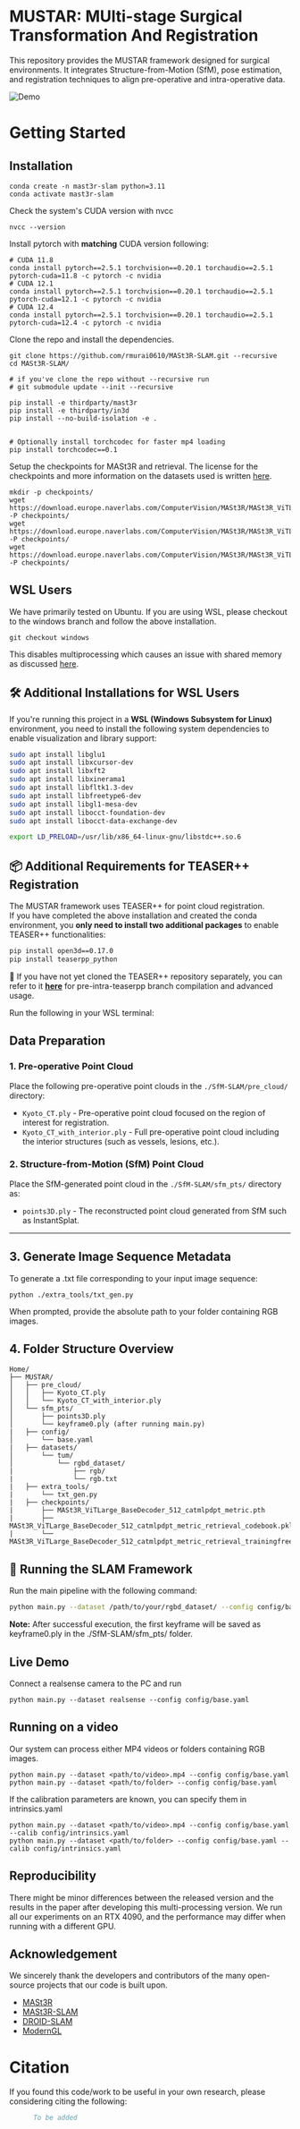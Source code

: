 # MUSTAR: MUlti-stage Surgical Transformation And Registration

This repository provides the MUSTAR framework designed for surgical environments. It integrates Structure-from-Motion (SfM), pose estimation, and registration techniques to align pre-operative and intra-operative data.

![Demo](media/poster_v0.gif)


# Getting Started
## Installation
```
conda create -n mast3r-slam python=3.11
conda activate mast3r-slam
```
Check the system's CUDA version with nvcc
```
nvcc --version
```
Install pytorch with **matching** CUDA version following:
```
# CUDA 11.8
conda install pytorch==2.5.1 torchvision==0.20.1 torchaudio==2.5.1  pytorch-cuda=11.8 -c pytorch -c nvidia
# CUDA 12.1
conda install pytorch==2.5.1 torchvision==0.20.1 torchaudio==2.5.1 pytorch-cuda=12.1 -c pytorch -c nvidia
# CUDA 12.4
conda install pytorch==2.5.1 torchvision==0.20.1 torchaudio==2.5.1 pytorch-cuda=12.4 -c pytorch -c nvidia
```

Clone the repo and install the dependencies.
```
git clone https://github.com/rmurai0610/MASt3R-SLAM.git --recursive
cd MASt3R-SLAM/

# if you've clone the repo without --recursive run
# git submodule update --init --recursive

pip install -e thirdparty/mast3r
pip install -e thirdparty/in3d
pip install --no-build-isolation -e .
 

# Optionally install torchcodec for faster mp4 loading
pip install torchcodec==0.1
```

Setup the checkpoints for MASt3R and retrieval.  The license for the checkpoints and more information on the datasets used is written [here](https://github.com/naver/mast3r/blob/mast3r_sfm/CHECKPOINTS_NOTICE).
```
mkdir -p checkpoints/
wget https://download.europe.naverlabs.com/ComputerVision/MASt3R/MASt3R_ViTLarge_BaseDecoder_512_catmlpdpt_metric.pth -P checkpoints/
wget https://download.europe.naverlabs.com/ComputerVision/MASt3R/MASt3R_ViTLarge_BaseDecoder_512_catmlpdpt_metric_retrieval_trainingfree.pth -P checkpoints/
wget https://download.europe.naverlabs.com/ComputerVision/MASt3R/MASt3R_ViTLarge_BaseDecoder_512_catmlpdpt_metric_retrieval_codebook.pkl -P checkpoints/
```

## WSL Users
We have primarily tested on Ubuntu.  If you are using WSL, please checkout to the windows branch and follow the above installation.
```
git checkout windows
```
This disables multiprocessing which causes an issue with shared memory as discussed [here](https://github.com/rmurai0610/MASt3R-SLAM/issues/21).

## 🛠️ Additional Installations for WSL Users

If you're running this project in a **WSL (Windows Subsystem for Linux)** environment, you need to install the following system dependencies to enable visualization and library support:

```bash
sudo apt install libglu1
sudo apt install libxcursor-dev
sudo apt install libxft2
sudo apt install libxinerama1
sudo apt install libfltk1.3-dev
sudo apt install libfreetype6-dev
sudo apt install libgl1-mesa-dev
sudo apt install libocct-foundation-dev
sudo apt install libocct-data-exchange-dev

export LD_PRELOAD=/usr/lib/x86_64-linux-gnu/libstdc++.so.6
```

## 📦 Additional Requirements for TEASER++ Registration

The MUSTAR framework uses TEASER++ for point cloud registration.  
If you have completed the above installation and created the conda environment, you **only need to install two additional packages** to enable TEASER++ functionalities:

```bash
pip install open3d==0.17.0
pip install teaserpp_python
```

📢 If you have not yet cloned the TEASER++ repository separately, you can refer to it [**here**](https://gitlab.nki.nl/igs-clinical-navigation/slam/teaser-plusplus) for pre-intra-teaserpp branch compilation and advanced usage.



Run the following in your WSL terminal:

## Data Preparation

### 1. Pre-operative Point Cloud

Place the following pre-operative point clouds in the `./SfM-SLAM/pre_cloud/` directory:

- `Kyoto_CT.ply` - Pre-operative point cloud focused on the region of interest for registration.
- `Kyoto_CT_with_interior.ply` - Full pre-operative point cloud including the interior structures (such as vessels, lesions, etc.).

### 2. Structure-from-Motion (SfM) Point Cloud

Place the SfM-generated point cloud in the `./SfM-SLAM/sfm_pts/` directory as:

- `points3D.ply` - The reconstructed point cloud generated from SfM such as InstantSplat.

---

## 3. Generate Image Sequence Metadata

To generate a .txt file corresponding to your input image sequence:
```
python ./extra_tools/txt_gen.py
```

When prompted, provide the absolute path to your folder containing RGB images.

## 4. Folder Structure Overview
```
Home/
├── MUSTAR/
│   ├── pre_cloud/
│   │   ├── Kyoto_CT.ply
│   │   └── Kyoto_CT_with_interior.ply
│   └── sfm_pts/
│       ├── points3D.ply
│       └── keyframe0.ply (after running main.py)
|   ├── config/
│       └── base.yaml
|   ├── datasets/
│       └── tum/
│           └── rgbd_dataset/
|               ├── rgb/
|               └── rgb.txt
|   ├── extra_tools/
|       └── txt_gen.py
|   ├── checkpoints/
|       ├── MASt3R_ViTLarge_BaseDecoder_512_catmlpdpt_metric.pth
|       ├── MASt3R_ViTLarge_BaseDecoder_512_catmlpdpt_metric_retrieval_codebook.pkl
|       └── MASt3R_ViTLarge_BaseDecoder_512_catmlpdpt_metric_retrieval_trainingfree.pth
```

## 🚀 Running the SLAM Framework

Run the main pipeline with the following command:

```bash
python main.py --dataset /path/to/your/rgbd_dataset/ --config config/base.yaml
```

**Note:** After successful execution, the first keyframe will be saved as keyframe0.ply in the ./SfM-SLAM/sfm_pts/ folder.



## Live Demo
Connect a realsense camera to the PC and run
```
python main.py --dataset realsense --config config/base.yaml
```
## Running on a video
Our system can process either MP4 videos or folders containing RGB images.
```
python main.py --dataset <path/to/video>.mp4 --config config/base.yaml
python main.py --dataset <path/to/folder> --config config/base.yaml
```
If the calibration parameters are known, you can specify them in intrinsics.yaml
```
python main.py --dataset <path/to/video>.mp4 --config config/base.yaml --calib config/intrinsics.yaml
python main.py --dataset <path/to/folder> --config config/base.yaml --calib config/intrinsics.yaml
```

## Reproducibility
There might be minor differences between the released version and the results in the paper after developing this multi-processing version. 
We run all our experiments on an RTX 4090, and the performance may differ when running with a different GPU.

## Acknowledgement
We sincerely thank the developers and contributors of the many open-source projects that our code is built upon.
- [MASt3R](https://github.com/naver/mast3r)
- [MASt3R-SLAM](https://github.com/rmurai0610/MASt3R-SLAM)
- [DROID-SLAM](https://github.com/princeton-vl/DROID-SLAM)
- [ModernGL](https://github.com/moderngl/moderngl)

# Citation
If you found this code/work to be useful in your own research, please considering citing the following:

```bibtex
      To be added
```
